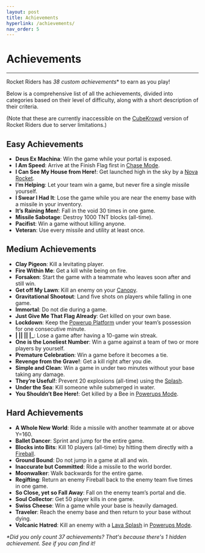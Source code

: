 ```yaml
---
layout: post
title: Achievements
hyperlink: /achievements/
nav_order: 5
---
```

# Achievements
---

Rocket Riders has **38* custom achievements** to earn as you play!

Below is a comprehensive list of all the achievements, divided into categories based on their level of difficulty, along with a short description of their criteria.

(Note that these are currently inaccessible on the [CubeKrowd](https://cubekrowd.net/) version of Rocket Riders due to server limitations.)

**Easy Achievements**
---

- **Deus Ex Machina**: Win the game while your portal is exposed.
- **I Am Speed**: Arrive at the Finish Flag first in [Chase Mode](https://zeroniaserver.github.io/RocketRidersWiki/gamemodes/chase).
- **I Can See My House from Here!**: Get launched high in the sky by a [Nova Rocket](https://zeroniaserver.github.io/RocketRidersWiki/utilities/nova_rocket).
- **I’m Helping**: Let your team win a game, but never fire a single missile yourself.
- **I Swear I Had It**: Lose the game while you are near the enemy base with a missile in your inventory.
- **It’s Raining Men!**: Fall in the void 30 times in one game.
- **Missile Sabotage**: Destroy 1000 TNT blocks (all-time).
- **Pacifist**: Win a game without killing anyone.
- **Veteran**: Use every missile and utility at least once.

**Medium Achievements**
---
- **Clay Pigeon**: Kill a levitating player.
- **Fire Within Me**: Get a kill while being on fire.
- **Forsaken**: Start the game with a teammate who leaves soon after and still win.
- **Get off My Lawn**: Kill an enemy on your [Canopy](https://zeroniaserver.github.io/RocketRidersWiki/utilities/canopy).
- **Gravitational Shootout**: Land five shots on players while falling in one game.
- **Immortal**: Do not die during a game.
- **Just Give Me That Flag Already**: Get killed on your own base.
- **Lockdown**: Keep the [Powerup Platform](https://zeroniaserver.github.io/RocketRidersWiki/gamemodes/powerups#powerups-platform) under your team’s possession for one consecutive minute.
- **\| \|\| \|\| \|\_**: Lose a game after having a 10-game win streak.
- **One is the Loneliest Number**: Win a game against a team of two or more players by yourself.
- **Premature Celebration**: Win a game before it becomes a tie.
- **Revenge from the Grave!**: Get a kill right after you die.
- **Simple and Clean**: Win a game in under two minutes without your base taking any damage.
- **They’re Useful!**: Prevent 20 explosions (all-time) using the [Splash](https://zeroniaserver.github.io/RocketRidersWiki/utilities/splash).
- **Under the Sea**: Kill someone while submerged in water.
- **You Shouldn’t Bee Here!**: Get killed by a Bee in [Powerups Mode](https://zeroniaserver.github.io/RocketRidersWiki/gamemodes/powerups).

**Hard Achievements**
---
- **A Whole New World**: Ride a missile with another teammate at or above Y=160.
- **Ballet Dancer**: Sprint and jump for the entire game.
- **Blocks into Bits**: Kill 10 players (all-time) by hitting them directly with a [Fireball](https://zeroniaserver.github.io/RocketRidersWiki/utilities/fireball).
- **Ground Bound**: Do not jump in a game at all and win.
- **Inaccurate but Committed**: Ride a missile to the world border.
- **Moonwalker**: Walk backwards for the entire game.
- **Regifting**: Return an enemy Fireball back to the enemy team five times in one game.
- **So Close, yet so Fall Away**: Fall on the enemy team’s portal and die.
- **Soul Collector**: Get 50 player kills in one game.
- **Swiss Cheese**: Win a game while your base is heavily damaged.
- **Traveler**: Reach the enemy base and then return to your base without dying.
- **Volcanic Hatred**: Kill an enemy with a [Lava Splash](https://zeroniaserver.github.io/RocketRidersWiki/gamemodes/powerups#lava_splash) in [Powerups Mode](https://zeroniaserver.github.io/RocketRidersWiki/gamemodes/powerups).

_*Did you only count 37 achievements? That's because there's 1 hidden achievement. See if you can find it!_
